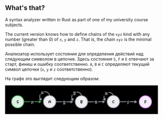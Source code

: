 ## What's that?

A syntax analyzer written in Rust as part of one of my university course subjects.

The current version knows how to define chains of the `xyz` kind with any number (greater than 0) of `x`, `y` and `z`.
That is, the chain `xyz` is the minimal possible chain.

Анализатор использует состояния для определения действий над следующим символом в цепочке.
Здесь состояния `S`, `F` и `E` отвечают за старт, финиш и ошибку соответственно.
`A`, `B` и `C` определяют текущий символ цепочки (`x`, `y` и `z` соответственно).

На графе это выглядит следующим образом:

![graph](docs/graph.png)
